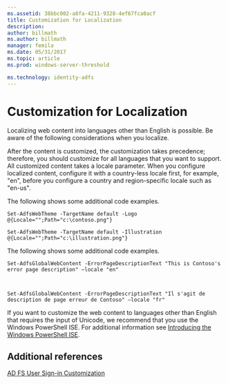 ```yaml
---
ms.assetid: 38bbc002-a8fa-4211-9328-4ef67fca0acf
title: Customization for Localization 
description:
author: billmath
ms.author: billmath
manager: femila
ms.date: 05/31/2017
ms.topic: article
ms.prod: windows-server-threshold

ms.technology: identity-adfs
---
```

# Customization for Localization 


Localizing web content into languages other than English is possible. Be aware of the following considerations when you localize.  
  
After the content is customized, the customization takes precedence; therefore, you should customize for all languages that you want to support. All customized content takes a locale parameter. When you configure localized content, configure it with a country\-less locale first, for example, "en", before you configure a country and region\-specific locale such as "en\-us".  
  
The following shows some additional code examples.  
  
    
    Set-AdfsWebTheme -TargetName default -Logo @{Locale="";Path="c:\contoso.png"}  
      
    Set-AdfsWebTheme -TargetName default -Illustration @{Locale="";Path="c:\illustration.png"}  

  
The following shows some additional code examples.  
  
 
    Set-AdfsGlobalWebContent -ErrorPageDescriptionText "This is Contoso's error page description" –locale "en"  
  
  

    Set-AdfsGlobalWebContent -ErrorPageDescriptionText "Il s'agit de description de page erreur de Contoso" –locale "fr"  
 
  
If you want to customize the web content to languages other than English that requires the input of Unicode, we recommend that you use the Windows PowerShell ISE. For additional information see [Introducing the Windows PowerShell ISE](https://technet.microsoft.com/library/dd315244.aspx).  

## Additional references 
[AD FS User Sign-in Customization](AD-FS-user-sign-in-customization.md) 
